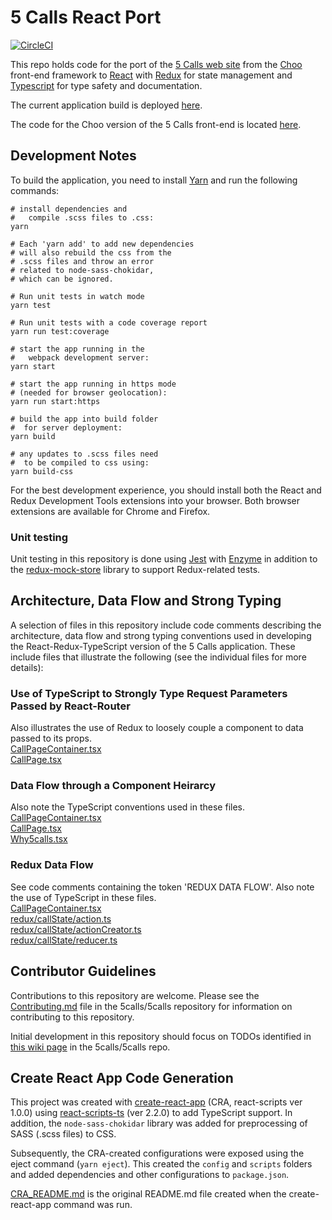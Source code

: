 # 5 Calls React Port

[![CircleCI](https://circleci.com/gh/5calls/react-dev.svg?style=svg)](https://circleci.com/gh/5calls/react-dev)

This repo holds code for the port of the [5 Calls web site](https://5calls.org) from the [Choo](https://choo.io) front-end framework to [React](https://facebook.github.io/react/) with [Redux](http://redux.js.org/) for state management and [Typescript](https://www.typescriptlang.org/) for type safety and documentation.

The current application build is deployed [here](http://104.236.37.184/).

The code for the Choo version of the 5 Calls front-end is located [here](https://github.com/5calls/5calls).

## Development Notes

To build the application, you need to install [Yarn](https://yarnpkg.com/) and run the following commands:
```
# install dependencies and
#   compile .scss files to .css:
yarn

# Each 'yarn add' to add new dependencies
# will also rebuild the css from the
# .scss files and throw an error
# related to node-sass-chokidar,
# which can be ignored.

# Run unit tests in watch mode
yarn test

# Run unit tests with a code coverage report
yarn run test:coverage

# start the app running in the
#   webpack development server:
yarn start

# start the app running in https mode
# (needed for browser geolocation):
yarn run start:https

# build the app into build folder
#  for server deployment:
yarn build

# any updates to .scss files need
#  to be compiled to css using:
yarn build-css

```
For the best development experience, you should install both the React and Redux Development Tools extensions into your browser. Both browser extensions are available for Chrome and Firefox.

### Unit testing
Unit testing in this repository is done using [Jest](https://facebook.github.io/jest/) with [Enzyme](https://github.com/airbnb/enzyme) in addition to the [redux-mock-store](https://github.com/arnaudbenard/redux-mock-store) library to support Redux-related tests.

## Architecture, Data Flow and Strong Typing
A selection of files in this repository include code comments describing the architecture, data flow and strong typing conventions used in developing the React-Redux-TypeScript version of the 5 Calls application. These include files that illustrate the following (see the individual files for more details):

### Use of TypeScript to Strongly Type Request Parameters Passed by React-Router
Also illustrates the use of Redux to loosely couple a component to data passed to its props.<br/>
[CallPageContainer.tsx](https://github.com/5calls/react-dev/blob/master/src/components/call/CallPageContainer.tsx)<br/>
[CallPage.tsx](https://github.com/5calls/react-dev/blob/master/src/components/call/CallPage.tsx)<br/>

### Data Flow through a Component Heirarcy
Also note the TypeScript conventions used in these files.<br/>
[CallPageContainer.tsx](https://github.com/5calls/react-dev/blob/master/src/components/call/CallPageContainer.tsx)<br/>
[CallPage.tsx](https://github.com/5calls/react-dev/blob/master/src/components/call/CallPage.tsx)<br/>
[Why5calls.tsx](https://github.com/5calls/react-dev/blob/master/src/components/call/Call.tsx)<br/>

### Redux Data Flow

See code comments containing the token 'REDUX DATA FLOW'. Also note the use of TypeScript in these files.<br/>
[CallPageContainer.tsx](https://github.com/5calls/react-dev/blob/master/src/components/call/CallPageContainer.tsx)<br/>
[redux/callState/action.ts](https://github.com/5calls/react-dev/blob/master/src/redux/callState/action.ts)<br/>
[redux/callState/actionCreator.ts](https://github.com/5calls/react-dev/blob/master/src/redux/callState/actionCreator.ts)<br/>
[redux/callState/reducer.ts](https://github.com/5calls/react-dev/blob/master/src/redux/callState/reducer.ts)<br/>

## Contributor Guidelines

Contributions to this repository are welcome. Please see the [Contributing.md](https://github.com/5calls/5calls/blob/master/CONTRIBUTING.md) file in the 5calls/5calls repository for information on contributing to this repository.

Initial development in this repository should focus on TODOs identified in [this wiki page](https://github.com/5calls/5calls/wiki/React-Redux-Port-Implementation) in the 5calls/5calls repo.

## Create React App Code Generation

This project was created with [create-react-app](https://github.com/facebookincubator/create-react-app) (CRA, react-scripts ver 1.0.0) using [react-scripts-ts](https://github.com/wmonk/create-react-app-typescript) (ver 2.2.0) to add TypeScript support. In addition, the `node-sass-chokidar` library was added for preprocessing of SASS (.scss files) to CSS.

Subsequently, the CRA-created configurations were exposed using the eject command (`yarn eject`). This created the `config` and `scripts` folders and added dependencies and other configurations to `package.json`.


[CRA_README.md](CRA_README.md) is the original README.md file created when the create-react-app command was run.
